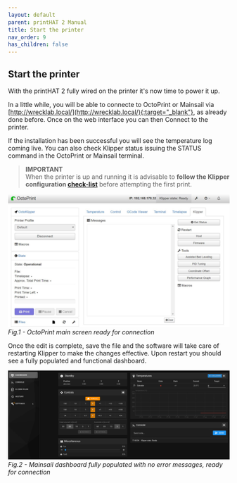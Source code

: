 ```yaml
---
layout: default
parent: printHAT 2 Manual
title: Start the printer
nav_order: 9
has_children: false
---
```


## Start the printer

With the printHAT 2 fully wired on the printer it's now time to power it up.

In a little while, you will be able to connecte to OctoPrint or Mainsail via [http://wrecklab.local/](http://wrecklab.local/){:target="_blank"}, as already done before. Once on the web interface you can then Connect to the printer.

If the installation has been successful you will see the temperature log coming live. You can also check Klipper status issuing the STATUS command in the OctoPrint or Mainsail terminal.

> **IMPORTANT**  
When the printer is up and running it is advisable to **follow the Klipper configuration [check-list](https://github.com/KevinOConnor/klipper/blob/master/docs/Config_checks.md)** before attempting the first print.  


![octopi](../assets/img/octo_screen_1.jpg)
*Fig.1 - OctoPrint main screen ready for connection*

Once the edit is complete, save the file and the software will take care of restarting Klipper to make the changes effective. Upon restart you should see a fully populated and functional dashboard.

 ![mainsaildash](../assets/img/phat2_mainsail_dashboard.png)
 *Fig.2 - Mainsail dashboard fully populated with no error messages, ready for connection*
